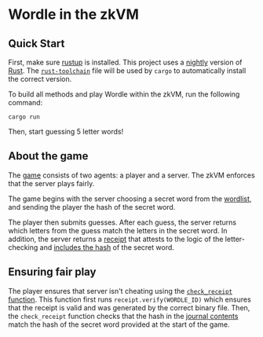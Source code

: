 # Wordle in the zkVM

## Quick Start

First, make sure [rustup](https://rustup.rs) is installed. This project uses a [nightly](https://doc.rust-lang.org/book/appendix-07-nightly-rust.html) version of [Rust](https://doc.rust-lang.org/book/ch01-01-installation.html). The [`rust-toolchain`](rust-toolchain) file will be used by `cargo` to automatically install the correct version.

To build all methods and play Wordle within the zkVM, run the following command:

```
cargo run
```

Then, start guessing 5 letter words!

## About the game

The [game](https://github.com/risc0/risc0-rust-examples/blob/main/wordle/host/src/main.rs) consists of two agents: a player and a server.
The zkVM enforces that the server plays fairly.

The game begins with the server choosing a secret word from the [wordlist](https://github.com/risc0/risc0-rust-examples/blob/main/wordle/host/src/wordlist.rs), and sending the player the hash of the secret word.

The player then submits guesses. After each guess, the server returns which letters from the guess match the letters in the secret word.
In addition, the server returns a [receipt](https://www.risczero.com/docs/explainers/proof-system/) that attests to the logic of the letter-checking and [includes the hash](https://github.com/risc0/risc0-rust-examples/blob/main/wordle/methods/guest/src/bin/wordle.rs) of the secret word.

## Ensuring fair play

The player ensures that server isn't cheating using the [`check_receipt` function](https://github.com/risc0/risc0-rust-examples/blob/main/wordle/host/src/main.rs).
This function first runs `receipt.verify(WORDLE_ID)` which ensures that the receipt is valid and was generated by the correct binary file. 
Then, the `check_receipt` function checks that the hash in the [journal contents](https://www.risczero.com/docs/explainers/zkvm/) match the hash of the secret word provided at the start of the game.

